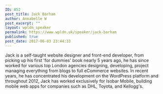 ```yaml
---
ID: 852
post_title: Jack Barham
author: Annabelle W
post_excerpt: ""
layout: wpldn_speaker
permalink: https://www.wpldn.uk/speaker/jack-barham
published: true
post_date: 2017-06-03 23:44:33
---
```

Jack is a self-taught website designer and front-end developer, from picking up his first 'for dummies' book nearly 5 years ago, he has since worked for various top London agencies designing, developing, project managing everything from blogs to full eCommerce websites. In recent years, he has concentrated his development on the WordPress platform and throughout 2012, Jack has worked exclusively for Isobar Mobile, building mobile web apps for companies such as DHL, Toyota, and Kellogg's.